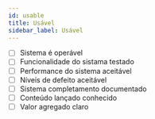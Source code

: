 ```yaml
---
id: usable
title: Usável
sidebar_label: Usável
---
```


- [ ] Sistema é operável
- [ ] Funcionalidade do sistama testado
- [ ] Performance do sistema aceitável
- [ ] Níveis de defeito aceitável
- [ ] Sistema completamento documentado
- [ ] Conteúdo lançado conhecido
- [ ] Valor agregado claro